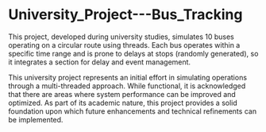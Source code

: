 # University_Project---Bus_Tracking

This project, developed during university studies, simulates 10 buses operating on a circular route using threads. Each bus operates within a specific time range and is prone to delays at stops (randomly generated), so it integrates a section for delay and event management.

This university project represents an initial effort in simulating operations through a multi-threaded approach.
While functional, it is acknowledged that there are areas where system performance can be improved and optimized.
As part of its academic nature, this project provides a solid foundation upon which future enhancements and technical refinements can be implemented.
